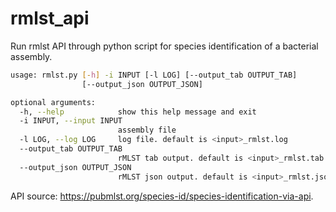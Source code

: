 # rmlst_api

Run rmlst API through python script for species identification of a bacterial assembly.

```bash
usage: rmlst.py [-h] -i INPUT [-l LOG] [--output_tab OUTPUT_TAB]
                [--output_json OUTPUT_JSON]

optional arguments:
  -h, --help            show this help message and exit
  -i INPUT, --input INPUT
                        assembly file
  -l LOG, --log LOG     log file. default is <input>_rmlst.log
  --output_tab OUTPUT_TAB
                        rMLST tab output. default is <input>_rmlst.tab
  --output_json OUTPUT_JSON
                        rMLST json output. default is <input>_rmlst.json
```

API source: https://pubmlst.org/species-id/species-identification-via-api.
  